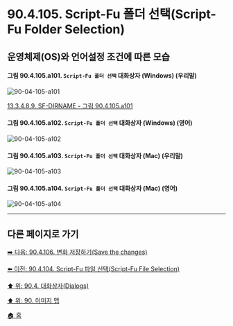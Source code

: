 # 90.4.105. Script-Fu 폴더 선택(Script-Fu Folder Selection)
## 운영체제(OS)와 언어설정 조건에 따른 모습

<a id="90-04-105-a101"></a>

#### 그림 90.4.105.a101. `Script-Fu 폴더 선택` 대화상자 (Windows) (우리말)
![90-04-105-a101](https://github.com/wonder13662/gimp/assets/15767104/2abf8d19-df2e-44a8-b508-eaff7664c9cf)

[13.3.4.8.9. SF-DIRNAME - 그림 90.4.105.a101](./13-03-04-08-09-sf_dirname.md)

<a id="90-04-105-a102"></a>

#### 그림 90.4.105.a102. `Script-Fu 폴더 선택` 대화상자 (Windows) (영어)
![90-04-105-a102](https://github.com/wonder13662/gimp/assets/15767104/511cdad2-7a86-42a5-9040-9045ecad2725)

<a id="90-04-105-a103"></a>

#### 그림 90.4.105.a103. `Script-Fu 폴더 선택` 대화상자 (Mac) (우리말)
![90-04-105-a103](https://github.com/wonder13662/gimp/assets/15767104/868838a8-8e8b-4a2c-8acd-8e8e3ff690e4)

<a id="90-04-105-a104"></a>

#### 그림 90.4.105.a104. `Script-Fu 폴더 선택` 대화상자 (Mac) (영어)
![90-04-105-a104](https://github.com/wonder13662/gimp/assets/15767104/fdc4432a-742f-457e-abb2-80b84135870f)

***

## 다른 페이지로 가기

[➡️ 다음: 90.4.106. 변화 저장하기(Save the changes)](./90-04-106-save_the_change.md)

[⬅️ 이전: 90.4.104. Script-Fu 파일 선택(Script-Fu File Selection)](./90-04-104-script_fu_file_selection.md)

[⬆️ 위: 90.4. 대화상자(Dialogs)](./90-04-00-dialogs.md)

[⬆️ 위: 90. 이미지 맵](./90-00-image-map.md)

[🏠 홈](./00-home.md)
